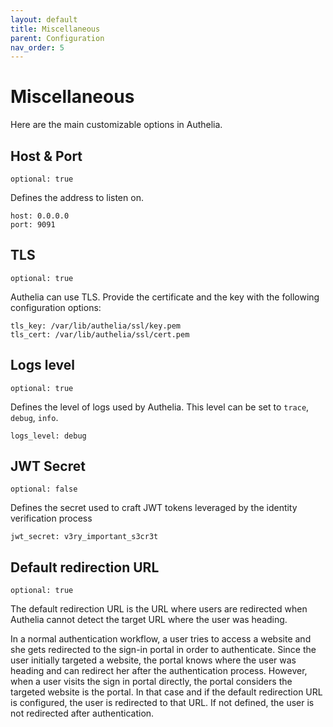 ```yaml
---
layout: default
title: Miscellaneous
parent: Configuration
nav_order: 5
---
```


# Miscellaneous

Here are the main customizable options in Authelia.

## Host & Port

`optional: true`

Defines the address to listen on.

    host: 0.0.0.0
    port: 9091

## TLS

`optional: true`

Authelia can use TLS. Provide the certificate and the key with the
following configuration options:

    tls_key: /var/lib/authelia/ssl/key.pem
    tls_cert: /var/lib/authelia/ssl/cert.pem


## Logs level

`optional: true`

Defines the level of logs used by Authelia. This level can be set to
`trace`, `debug`, `info`.

    logs_level: debug


## JWT Secret

`optional: false`

Defines the secret used to craft JWT tokens leveraged by the identity
verification process

    jwt_secret: v3ry_important_s3cr3t

## Default redirection URL

`optional: true`

The default redirection URL is the URL where users are redirected when Authelia
cannot detect the target URL where the user was heading.

In a normal authentication workflow, a user tries to access a website and she
gets redirected to the sign-in portal in order to authenticate. Since the user
initially targeted a website, the portal knows where the user was heading and
can redirect her after the authentication process.
However, when a user visits the sign in portal directly, the portal considers
the targeted website is the portal. In that case and if the default redirection URL
is configured, the user is redirected to that URL. If not defined, the user is not
redirected after authentication.
